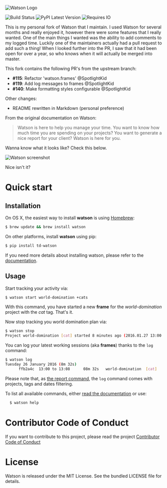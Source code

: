 ![Watson Logo](https://tailordev.github.io/Watson/img/logo-watson-600px.png)

![Build Status][Build-Status] ![PyPI Latest Version][PyPI-Latest-Version] ![Requires IO][Requires-io]

This is my personal fork of Watson that I maintain. I used Watson for several months and really enjoyed it, 
however there were some features that I really wanted. One of the main things I wanted was the ability to add comments to
my logged time. Luckily one of the maintainers actually had a pull request to add such a thing!
When I looked further into the PR, I saw that it had been open for over a year, so who knows when it will actually be merged into master. 

This fork contains the following PR's from the upstream branch:


* __#115__: Refactor 'watson.frames' @SpotlightKid
* __#119__: Add log messages to frames @SpotlightKid
* __#140__: Make formatting styles configurable @SpotlightKid

Other changes:

* README rewritten in Markdown (personal preference)


From the original documentation on Watson:

> Watson is here to help you manage your time. You want to know how
> much time you are spending on your projects? You want to generate a nice
> report for your client? Watson is here for you.

Wanna know what it looks like? Check this below.

![Watson screenshot][Watson-screenshot]

Nice isn't it?

# Quick start #

## Installation ##

On OS X, the easiest way to install **watson** is using [Homebrew](http://brew.sh/):

``` bash
$ brew update && brew install watson
```

On other platforms, install **watson** using pip:

``` bash
$ pip install td-watson
```

If you need more details about installing watson, please refer to the [documentation](https://tailordev.github.io/Watson).

## Usage ##


Start tracking your activity via:

``` bash
$ watson start world-domination +cats
```
With this command, you have started a new **frame** for the *world-domination* project with the *cat* tag. That's it.

Now stop tracking you world domination plan via:

``` bash
$ watson stop
Project world-domination [cat] started 8 minutes ago (2016.01.27 13:00:28+0100)
```

You can log your latest working sessions (aka **frames**) thanks to the ```log``` command:

``` bash
$ watson log
Tuesday 26 January 2016 (8m 32s)
      ffb2a4c  13:00 to 13:08      08m 32s   world-domination  [cat]
```

Please note that, as [the report command](https://tailordev.github.io/Watson/user-guide/commands/#report), the ```log``` command comes with projects, tags and dates filtering.

To list all available commands, either [read the documentation](https://tailordev.github.io/Watson) or use:

``` bash
  $ watson help
```

# Contributor Code of Conduct #


If you want to contribute to this project, please read the project [Contributor Code of Conduct](https://tailordev.github.io/Watson/contributing/coc/)

# License #

Watson is released under the MIT License. See the bundled LICENSE file for
details.

[Build-Status]: https://travis-ci.org/TailorDev/Watson.svg?branch=master
[PyPI-Latest-Version]: https://img.shields.io/pypi/v/td-watson.svg
[Requires-io]: https://requires.io/github/TailorDev/Watson/requirements.svg?branch=master
[Watson-screenshot]: https://tailordev.github.io/Watson/img/watson-demo.gif

